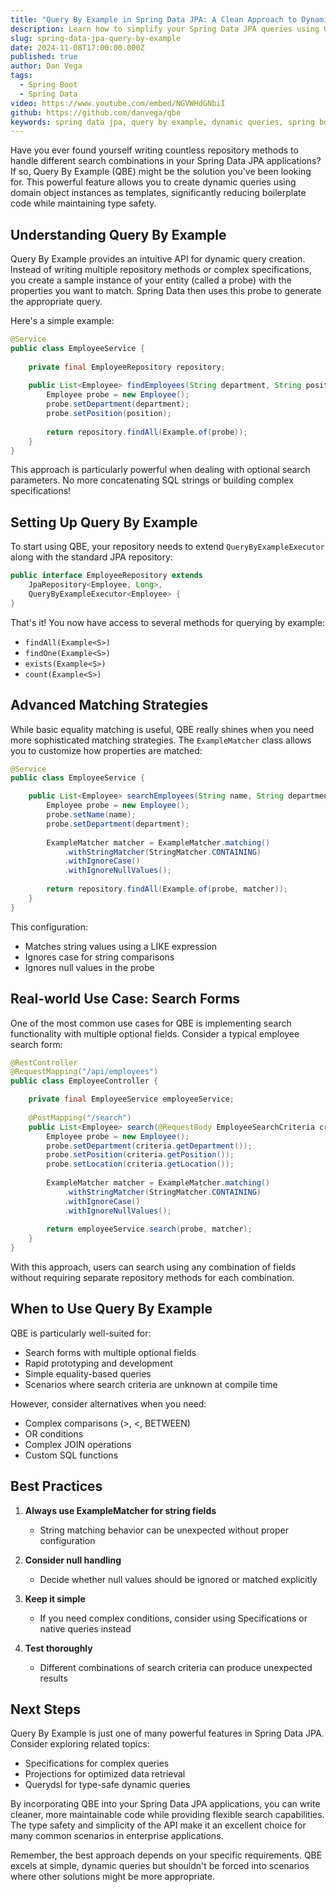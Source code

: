 ```yaml
---
title: "Query By Example in Spring Data JPA: A Clean Approach to Dynamic Queries"
description: Learn how to simplify your Spring Data JPA queries using Query By Example (QBE) and create dynamic, type-safe queries without the boilerplate code.
slug: spring-data-jpa-query-by-example
date: 2024-11-08T17:00:00.000Z
published: true
author: Dan Vega
tags:
  - Spring Boot
  - Spring Data
video: https://www.youtube.com/embed/NGVWHdGNbiI
github: https://github.com/danvega/qbe
keywords: spring data jpa, query by example, dynamic queries, spring boot, java, database, search functionality
---
```


Have you ever found yourself writing countless repository methods to handle different search combinations in your Spring Data JPA applications? If so, Query By Example (QBE) might be the solution you've been looking for. This powerful feature allows you to create dynamic queries using domain object instances as templates, significantly reducing boilerplate code while maintaining type safety.

## Understanding Query By Example

Query By Example provides an intuitive API for dynamic query creation. Instead of writing multiple repository methods or complex specifications, you create a sample instance of your entity (called a probe) with the properties you want to match. Spring Data then uses this probe to generate the appropriate query.

Here's a simple example:

```java
@Service
public class EmployeeService {
    
    private final EmployeeRepository repository;
    
    public List<Employee> findEmployees(String department, String position) {
        Employee probe = new Employee();
        probe.setDepartment(department);
        probe.setPosition(position);
        
        return repository.findAll(Example.of(probe));
    }
}
```

This approach is particularly powerful when dealing with optional search parameters. No more concatenating SQL strings or building complex specifications!

## Setting Up Query By Example

To start using QBE, your repository needs to extend `QueryByExampleExecutor` along with the standard JPA repository:

```java
public interface EmployeeRepository extends 
    JpaRepository<Employee, Long>,
    QueryByExampleExecutor<Employee> {
}
```

That's it! You now have access to several methods for querying by example:

- `findAll(Example<S>)`
- `findOne(Example<S>)`
- `exists(Example<S>)`
- `count(Example<S>)`

## Advanced Matching Strategies

While basic equality matching is useful, QBE really shines when you need more sophisticated matching strategies. The `ExampleMatcher` class allows you to customize how properties are matched:

```java
@Service
public class EmployeeService {

    public List<Employee> searchEmployees(String name, String department) {
        Employee probe = new Employee();
        probe.setName(name);
        probe.setDepartment(department);
        
        ExampleMatcher matcher = ExampleMatcher.matching()
            .withStringMatcher(StringMatcher.CONTAINING)
            .withIgnoreCase()
            .withIgnoreNullValues();
            
        return repository.findAll(Example.of(probe, matcher));
    }
}
```

This configuration:
- Matches string values using a LIKE expression
- Ignores case for string comparisons
- Ignores null values in the probe

## Real-world Use Case: Search Forms

One of the most common use cases for QBE is implementing search functionality with multiple optional fields. Consider a typical employee search form:

```java
@RestController
@RequestMapping("/api/employees")
public class EmployeeController {

    private final EmployeeService employeeService;
    
    @PostMapping("/search")
    public List<Employee> search(@RequestBody EmployeeSearchCriteria criteria) {
        Employee probe = new Employee();
        probe.setDepartment(criteria.getDepartment());
        probe.setPosition(criteria.getPosition());
        probe.setLocation(criteria.getLocation());
        
        ExampleMatcher matcher = ExampleMatcher.matching()
            .withStringMatcher(StringMatcher.CONTAINING)
            .withIgnoreCase()
            .withIgnoreNullValues();
            
        return employeeService.search(probe, matcher);
    }
}
```

With this approach, users can search using any combination of fields without requiring separate repository methods for each combination.

## When to Use Query By Example

QBE is particularly well-suited for:
- Search forms with multiple optional fields
- Rapid prototyping and development
- Simple equality-based queries
- Scenarios where search criteria are unknown at compile time

However, consider alternatives when you need:
- Complex comparisons (>, <, BETWEEN)
- OR conditions
- Complex JOIN operations
- Custom SQL functions

## Best Practices

1. **Always use ExampleMatcher for string fields**
    - String matching behavior can be unexpected without proper configuration

2. **Consider null handling**
    - Decide whether null values should be ignored or matched explicitly

3. **Keep it simple**
    - If you need complex conditions, consider using Specifications or native queries instead

4. **Test thoroughly**
    - Different combinations of search criteria can produce unexpected results

## Next Steps

Query By Example is just one of many powerful features in Spring Data JPA. Consider exploring related topics:
- Specifications for complex queries
- Projections for optimized data retrieval
- Querydsl for type-safe dynamic queries

By incorporating QBE into your Spring Data JPA applications, you can write cleaner, more maintainable code while providing flexible search capabilities. The type safety and simplicity of the API make it an excellent choice for many common scenarios in enterprise applications.

Remember, the best approach depends on your specific requirements. QBE excels at simple, dynamic queries but shouldn't be forced into scenarios where other solutions might be more appropriate.